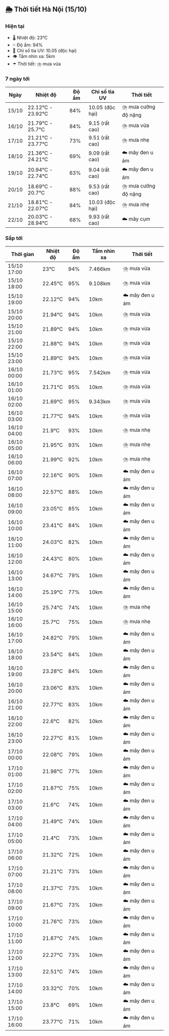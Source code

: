 ## 🌦️ Thời tiết Hà Nội (15/10)

### Hiện tại

- 🌡️ Nhiệt độ: 23℃
- 💦 Độ ẩm: 94%
- 🌟 Chỉ số tia UV: 10.05 (độc hại)
- 👁️ Tầm nhìn xa: 5km
- ☂️ Thời tiết: ⛈️ mưa vừa

### 7 ngày tới

| Ngày | Nhiệt độ | Độ ẩm | Chỉ số tia UV | Thời tiết |
| --- | --- | --- | --- | --- |
| 15/10 | 22.12℃ - 23.92℃ | 84% | 10.05 (độc hại) | ⛈️ mưa cường độ nặng |
| 16/10 | 21.79℃ - 25.7℃ | 84% | 9.15 (rất cao) | ⛈️ mưa vừa |
| 17/10 | 21.21℃ - 23.77℃ | 73% | 9.51 (rất cao) | ⛈️ mưa nhẹ |
| 18/10 | 21.36℃ - 24.21℃ | 69% | 9.09 (rất cao) | ☁️ mây đen u ám |
| 19/10 | 20.94℃ - 22.74℃ | 63% | 9.04 (rất cao) | ☁️ mây đen u ám |
| 20/10 | 18.69℃ - 20.7℃ | 88% | 9.53 (rất cao) | ⛈️ mưa cường độ nặng |
| 21/10 | 18.81℃ - 22.07℃ | 84% | 10.03 (độc hại) | ⛈️ mưa nhẹ |
| 22/10 | 20.03℃ - 28.94℃ | 68% | 9.93 (rất cao) | ☁️ mây cụm |

### Sắp tới

| Thời gian | Nhiệt độ | Độ ẩm | Tầm nhìn xa | Thời tiết |
| --- | --- | --- | --- | --- |
| 15/10 17:00 | 23℃ | 94% | 7.466km | ⛈️ mưa vừa |
| 15/10 18:00 | 22.45℃ | 95% | 9.108km | ⛈️ mưa vừa |
| 15/10 19:00 | 22.12℃ | 94% | 10km | ☁️ mây đen u ám |
| 15/10 20:00 | 21.94℃ | 94% | 10km | ⛈️ mưa vừa |
| 15/10 21:00 | 21.89℃ | 94% | 10km | ⛈️ mưa vừa |
| 15/10 22:00 | 21.88℃ | 94% | 10km | ⛈️ mưa vừa |
| 15/10 23:00 | 21.89℃ | 94% | 10km | ⛈️ mưa vừa |
| 16/10 00:00 | 21.73℃ | 95% | 7.542km | ⛈️ mưa vừa |
| 16/10 01:00 | 21.71℃ | 95% | 10km | ⛈️ mưa vừa |
| 16/10 02:00 | 21.69℃ | 95% | 9.343km | ⛈️ mưa vừa |
| 16/10 03:00 | 21.77℃ | 94% | 10km | ⛈️ mưa vừa |
| 16/10 04:00 | 21.9℃ | 93% | 10km | ⛈️ mưa nhẹ |
| 16/10 05:00 | 21.95℃ | 93% | 10km | ⛈️ mưa nhẹ |
| 16/10 06:00 | 21.99℃ | 92% | 10km | ⛈️ mưa nhẹ |
| 16/10 07:00 | 22.16℃ | 90% | 10km | ☁️ mây đen u ám |
| 16/10 08:00 | 22.57℃ | 88% | 10km | ☁️ mây đen u ám |
| 16/10 09:00 | 23.05℃ | 85% | 10km | ☁️ mây đen u ám |
| 16/10 10:00 | 23.41℃ | 84% | 10km | ☁️ mây đen u ám |
| 16/10 11:00 | 24.03℃ | 82% | 10km | ☁️ mây đen u ám |
| 16/10 12:00 | 24.43℃ | 80% | 10km | ☁️ mây đen u ám |
| 16/10 13:00 | 24.67℃ | 79% | 10km | ☁️ mây đen u ám |
| 16/10 14:00 | 25.19℃ | 77% | 10km | ☁️ mây đen u ám |
| 16/10 15:00 | 25.74℃ | 74% | 10km | ⛈️ mưa nhẹ |
| 16/10 16:00 | 25.7℃ | 75% | 10km | ⛈️ mưa nhẹ |
| 16/10 17:00 | 24.82℃ | 79% | 10km | ☁️ mây đen u ám |
| 16/10 18:00 | 23.54℃ | 84% | 10km | ☁️ mây đen u ám |
| 16/10 19:00 | 23.28℃ | 84% | 10km | ☁️ mây đen u ám |
| 16/10 20:00 | 23.06℃ | 83% | 10km | ☁️ mây đen u ám |
| 16/10 21:00 | 22.77℃ | 83% | 10km | ☁️ mây đen u ám |
| 16/10 22:00 | 22.6℃ | 82% | 10km | ☁️ mây đen u ám |
| 16/10 23:00 | 22.27℃ | 81% | 10km | ☁️ mây đen u ám |
| 17/10 00:00 | 22.08℃ | 79% | 10km | ☁️ mây đen u ám |
| 17/10 01:00 | 21.98℃ | 77% | 10km | ☁️ mây đen u ám |
| 17/10 02:00 | 21.87℃ | 75% | 10km | ☁️ mây đen u ám |
| 17/10 03:00 | 21.6℃ | 74% | 10km | ☁️ mây đen u ám |
| 17/10 04:00 | 21.49℃ | 74% | 10km | ☁️ mây đen u ám |
| 17/10 05:00 | 21.4℃ | 73% | 10km | ☁️ mây đen u ám |
| 17/10 06:00 | 21.32℃ | 72% | 10km | ☁️ mây đen u ám |
| 17/10 07:00 | 21.21℃ | 73% | 10km | ☁️ mây đen u ám |
| 17/10 08:00 | 21.37℃ | 73% | 10km | ☁️ mây đen u ám |
| 17/10 09:00 | 21.67℃ | 73% | 10km | ☁️ mây đen u ám |
| 17/10 10:00 | 21.76℃ | 73% | 10km | ☁️ mây đen u ám |
| 17/10 11:00 | 21.87℃ | 74% | 10km | ☁️ mây đen u ám |
| 17/10 12:00 | 22.27℃ | 73% | 10km | ☁️ mây đen u ám |
| 17/10 13:00 | 22.51℃ | 74% | 10km | ☁️ mây đen u ám |
| 17/10 14:00 | 23.32℃ | 70% | 10km | ☁️ mây đen u ám |
| 17/10 15:00 | 23.8℃ | 69% | 10km | ☁️ mây đen u ám |
| 17/10 16:00 | 23.77℃ | 71% | 10km | ☁️ mây đen u ám |
